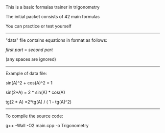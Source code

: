 This is a basic formalas trainer in trigonometry

The initial packet consists of 42 main formulas

You can practice or test yourself

---

"data" file contains equations in format as follows:

*first part* = *second part*

(any spaces are ignored)

---

Example of data file:

sin(A)^2 + cos(A)^2 = 1

sin(2*A)   = 2 * sin(A) * cos(A)

tg(2 *    A) =2*tg(A)    / ( 1 - tg(A)^2)

---

To compile the source code:

g++ -Wall -O2 main.cpp -o Trigonometry
